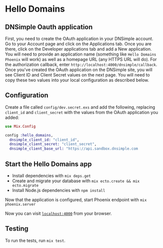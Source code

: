# Hello Domains

## DNSimple Oauth application

First, you need to create the OAuth application in your DNSimple account. Go to your Account page and click on the Applications tab. Once you are there, click on the Developer applications tab and add a New application. You will need to provide an application name (something like `Hello Domains Phoenix` will work) as well as a homepage URL (any HTTPS URL will do). For the authorization callback, enter `http://localhost:4000/dnsimple/callback`. Once you've created the OAuth application on the DNSimple site, you will see Client ID and Client Secret values on the next page. You will need to copy these two values into your local configuration as described below.

## Configuration

Create a file called `config/dev.secret.exs` and add the following, replacing `client_id` and `client_secret` with the values from the OAuth application you added:

```elixir
use Mix.Config

config :hello_domains,
  dnsimple_client_id: "client_id",
  dnsimple_client_secret: "client_secret",
  dnsimple_client_base_url: "https://api.sandbox.dnsimple.com
```

## Start the Hello Domains app

* Install dependencies with `mix deps.get`
* Create and migrate your database with `mix ecto.create && mix ecto.migrate`
* Install Node.js dependencies with `npm install`

Now that the application is configured, start Phoenix endpoint with `mix phoenix.server`

Now you can visit [`localhost:4000`](http://localhost:4000) from your browser.

## Testing

To run the tests, run `mix test`.
